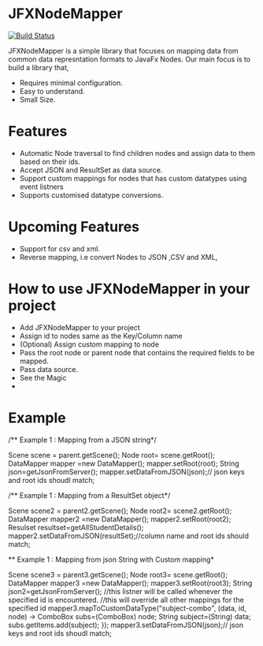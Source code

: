 # JFXNodeMapper

[![Build Status](https://camo.githubusercontent.com/cfcaf3a99103d61f387761e5fc445d9ba0203b01/68747470733a2f2f7472617669732d63692e6f72672f6477796c2f657374612e7376673f6272616e63683d6d6173746572)](https://github.com/CaptainParanoid/JFXNodeMapper)

JFXNodeMapper is a simple library that focuses on mapping data from common data represntation formats to JavaFx Nodes. Our main focus is to build a library that,

  - Requires minimal configuration.
  - Easy to understand.
  - Small Size.

# Features

  - Automatic Node traversal to find children nodes and assign data to them based on their ids.
  - Accept JSON and ResultSet as data source.
  - Support custom mappings for nodes that has custom datatypes using event listners
  - Supports customised datatype conversions.
  
#   Upcoming Features
- Support for csv and xml.
- Reverse mapping, i.e convert Nodes to JSON ,CSV and XML,


# How to use JFXNodeMapper in your project
  - Add JFXNodeMapper to your project
  - Assign id to nodes same as the Key/Column name
  - (Optional) Assign custom mapping to node
  - Pass the root node or parent node that contains the required fields to be mapped.
  - Pass data source.
  - See the Magic
  - 
  # Example

/** Example 1 : Mapping from a JSON string*/

Scene scene = parent.getScene();
Node root=   scene.getRoot();
DataMapper mapper =new DataMapper();
mapper.setRoot(root);
String json=getJsonFromServer();
mapper.setDataFromJSON(json);// json keys and root ids shoudl match;


/** Example 1 : Mapping from a ResultSet object*/

Scene scene2 = parent2.getScene();
Node root2=   scene2.getRoot();
DataMapper mapper2 =new DataMapper();
mapper2.setRoot(root2);
Resulset resultset=getAllStudentDetails();
mapper2.setDataFromJSON(resultSet);//column name and root ids should match;



** Example 1 : Mapping from json String with Custom mapping*

Scene scene3 = parent3.getScene();
Node root3=   scene.getRoot();
DataMapper mapper3 =new DataMapper();
mapper3.setRoot(root3);
String json2=getJsonFromServer();
//this listner will be called whenever the specified id is encountered.
//this will override all other mappings for the specified id
mapper3.mapToCustomDataType("subject-combo", (data, id, node) ->
            ComboBox<String> subs=(ComboBox<String>) node;
            String subject=(String) data;
            subs.getItems.add(subject);
        });
mapper3.setDataFromJSON(json);// json keys and root ids shoudl match;

